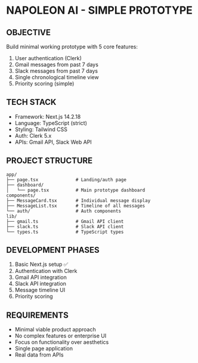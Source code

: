 # NAPOLEON AI - SIMPLE PROTOTYPE

## OBJECTIVE
Build minimal working prototype with 5 core features:
1. User authentication (Clerk)
2. Gmail messages from past 7 days
3. Slack messages from past 7 days  
4. Single chronological timeline view
5. Priority scoring (simple)

## TECH STACK
- Framework: Next.js 14.2.18
- Language: TypeScript (strict)
- Styling: Tailwind CSS
- Auth: Clerk 5.x
- APIs: Gmail API, Slack Web API

## PROJECT STRUCTURE
```
app/
├── page.tsx              # Landing/auth page
├── dashboard/
│   └── page.tsx          # Main prototype dashboard
components/
├── MessageCard.tsx       # Individual message display
├── MessageList.tsx       # Timeline of all messages
└── auth/                 # Auth components
lib/
├── gmail.ts              # Gmail API client
├── slack.ts              # Slack API client  
└── types.ts              # TypeScript types
```

## DEVELOPMENT PHASES
1. Basic Next.js setup ✅
2. Authentication with Clerk
3. Gmail API integration
4. Slack API integration  
5. Message timeline UI
6. Priority scoring

## REQUIREMENTS
- Minimal viable product approach
- No complex features or enterprise UI
- Focus on functionality over aesthetics
- Single page application
- Real data from APIs